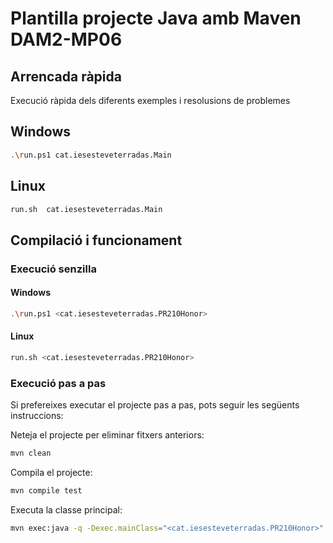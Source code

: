 # Plantilla projecte Java amb Maven DAM2-MP06 #

## Arrencada ràpida ##
Execució ràpida dels diferents exemples i resolusions de problemes

## Windows ##
```bash
.\run.ps1 cat.iesesteveterradas.Main
```

## Linux ##
```bash
run.sh  cat.iesesteveterradas.Main
```

## Compilació i funcionament ##

### Execució senzilla ###

#### Windows ####
```bash
.\run.ps1 <cat.iesesteveterradas.PR210Honor>
```
#### Linux ####
```bash
run.sh <cat.iesesteveterradas.PR210Honor>
```

### Execució pas a pas ###

Si prefereixes executar el projecte pas a pas, pots seguir les següents instruccions:

Neteja el projecte per eliminar fitxers anteriors:
```bash
mvn clean
```

Compila el projecte:
```bash
mvn compile test
```

Executa la classe principal:
```bash
mvn exec:java -q -Dexec.mainClass="<cat.iesesteveterradas.PR210Honor>"
```

